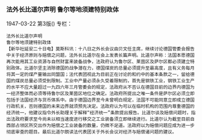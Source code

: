 ### 法外长比道尔声明  鲁尔等地须建特别政体

1947-03-22
第3版()
专栏：

    法外长比道尔声明
    鲁尔等地须建特别政体
    【新华社延安二十日电】莫斯科讯：十八日之外长会议由贝文任主席，继续讨论德国管委会报告中关于经济原则与赔偿之问题，法外长比道尔在会上发表长篇声明。比道尔声称：法国本愿德国再次能用其工业资源与自然财富来装备战争，法政府认为鲁尔区、莱茵区及萨尔区都必须建立特别政体。比道尔坚主消除德国的战争潜在力，德国煤炭的总量必须提升至最高度，且有义务每月将其一定的煤产量输出同盟国；法代表团视此为目前正在讨论的和约中的基本条款之一，留给德国的煤炭总量必须受到限制。工业中产量必须永久受着限制的，首先是钢铁工业，钢铁工业生产的水平不应大量超过一九四六年三月管委会的规定，法政府从不否认在德国目前的边界内德国为一经济整体而必须等待鲁尔区及莱茵区地位之确定。法政府所提出之唯一条件是萨尔区必须立即包括于法国经济与货币体系中。由于德国边界至今未曾明白规定，法国不可能同意立即成立德国行政机关，否则德国的未来边界就须预先决定。法政府认为可以在临时机构的范围内尊重德国的经济统一，他建议指令外长助理关于解释“经济统一”条款提出报告。比道尔谈及赔偿问题时，指出法政府要求至今尚未以相当速度进行移交之工业装备须立即继续进行。比道尔认为截至目前自西部占领区所交出作为赔偿之工业装备的数量，仍微不足道。法政府以为赔偿问题应成为进一步彻底审查的题目。最后比道尔朗读法代表团关于外长会议对经济与赔偿诸问题的建议。
